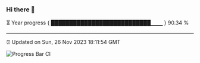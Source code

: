 ### Hi there 👋

⏳ Year progress { ███████████████████████████▁▁▁ } 90.34 %

---

⏰ Updated on Sun, 26 Nov 2023 18:11:54 GMT

![Progress Bar CI](https://github.com/liununu/liununu/workflows/Progress%20Bar%20CI/badge.svg)

